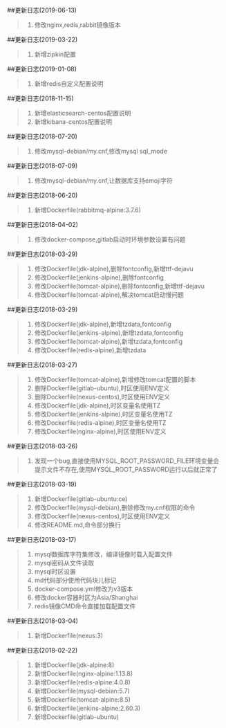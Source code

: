 ##更新日志(2019-06-13)
>1. 修改nginx,redis,rabbit镜像版本

##更新日志(2019-03-22)
>1. 新增zipkin配置

##更新日志(2019-01-08)
>1. 新增redis自定义配置说明

##更新日志(2018-11-15)
>1. 新增elasticsearch-centos配置说明
>2. 新增kibana-centos配置说明

##更新日志(2018-07-20)
>1. 修改mysql-debian/my.cnf,修改mysql sql_mode

##更新日志(2018-07-09)
>1. 修改mysql-debian/my.cnf,让数据库支持emoji字符

##更新日志(2018-06-20)
>1. 新增Dockerfile(rabbitmq-alpine:3.7.6)

##更新日志(2018-04-02)
>1. 修改docker-compose,gitlab启动时环境参数设置有问题

##更新日志(2018-03-29)
>1. 修改Dockerfile(jdk-alpine),删除fontconfig,新增ttf-dejavu
>2. 修改Dockerfile(jenkins-alpine),删除fontconfig
>3. 修改Dockerfile(tomcat-alpine),删除fontconfig,新增ttf-dejavu
>4. 修改Dockerfile(tomcat-alpine),解决tomcat启动慢问题

##更新日志(2018-03-29)
>1. 修改Dockerfile(jdk-alpine),新增tzdata,fontconfig
>2. 修改Dockerfile(jenkins-alpine),新增tzdata,fontconfig
>3. 修改Dockerfile(tomcat-alpine),新增tzdata,fontconfig
>4. 修改Dockerfile(redis-alpine),新增tzdata

##更新日志(2018-03-27)
>1. 修改Dockerfile(tomcat-alpine),新增修改tomcat配置的脚本
>2. 删除Dockerfile(gitlab-ubuntu),时区使用ENV定义
>3. 删除Dockerfile(nexus-centos),时区使用ENV定义
>4. 修改Dockerfile(jdk-alpine),时区变量名使用TZ
>5. 修改Dockerfile(jenkins-alpine),时区变量名使用TZ
>6. 修改Dockerfile(redis-alpine),时区变量名使用TZ
>7. 修改Dockerfile(nginx-alpine),时区使用ENV定义

##更新日志(2018-03-26)
>1. 发现一个bug,直接使用MYSQL_ROOT_PASSWORD_FILE环境变量会提示文件不存在,使用MYSQL_ROOT_PASSWORD运行以后就正常了

##更新日志(2018-03-19)
>1. 新增Dockerfile(gitlab-ubuntu:ce)
>2. 修改Dockerfile(mysql-debian),删除修改my.cnf权限的命令
>3. 修改Dockerfile(nexus-centos),时区使用ENV定义
>4. 修改README.md,命令部分换行

##更新日志(2018-03-17)
>1. mysql数据库字符集修改，编译镜像时载入配置文件
>2. mysql密码从文件读取
>3. mysql时区设置
>4. md代码部分使用代码块儿标记
>5. docker-compose.yml修改为v3版本
>6. 修改docker容器时区为Asia/Shanghai
>7. redis镜像CMD命令直接加载配置文件

##更新日志(2018-03-04)
>1. 新增Dockerfile(nexus:3)

##更新日志(2018-02-22)
>1. 新增Dockerfile(jdk-alpine:8)
>2. 新增Dockerfile(nginx-alpine:1.13.8)
>3. 新增Dockerfile(redis-alpine:4.0.8)
>4. 新增Dockerfile(mysql-debian:5.7)
>5. 新增Dockerfile(tomcat-alpine:8.5)
>6. 新增Dockerfile(jenkins-alpine:2.60.3)
>7. 新增Dockerfile(gitlab-ubuntu)